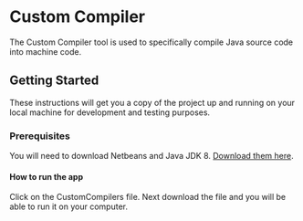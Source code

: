 # Custom Compiler

The Custom Compiler tool is used to specifically compile Java source code into machine code. 

## Getting Started

These instructions will get you a copy of the project up and running on your local machine for development and testing purposes.

### Prerequisites

You will need to download Netbeans and Java JDK 8. [Download them here](http://www.oracle.com/technetwork/java/javase/downloads/index.html).

#### How to run the app
Click on the CustomCompilers file. Next download the file and you will be able to run it on your computer.
